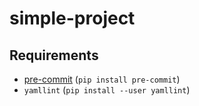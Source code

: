 # simple-project

## Requirements

- [pre-commit](https://pre-commit.com/) (`pip install pre-commit`)
- `yamllint` (`pip install --user yamllint`)
